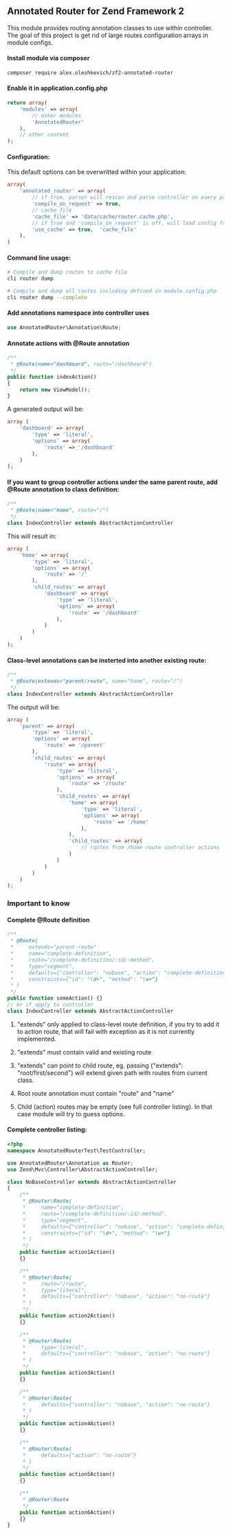 ## Annotated Router for Zend Framework 2

This module provides routing annotation classes to use within controller.
The goal of this project is get rid of large routes configuration arrays in module configs.

#### Install module via composer
```bash
composer require alex.oleshkevich/zf2-annotated-router
```

#### Enable it in application.config.php
```php
return array(
    'modules' => array(
        // other modules
        'AnnotatedRouter'
    ),
    // other content
);
```

#### Configuration:
This default options can be overwritted within your application:
```php
array(
    'annotated_router' => array(
        // if true, parser will rescan and parse controller on every page request
        'compile_on_request' => true, 
        // cache file
        'cache_file' => 'data/cache/router.cache.php', 
        // if true and 'compile_on_request' is off, will load config from
        'use_cache' => true,  'cache_file'
    ),
)
```

#### Command line usage:
```bash
# Compile and dump routes to cache file
cli router dump           

# Compile and dump all routes including defined in module.config.php
cli router dump --complete
```

#### Add annotations namespace into controller uses
```php
use AnnotatedRouter\Annotation\Route;
```

#### Annotate actions with @Route annotation
```php
/**
 * @Route(name="dashboard", route="/dashboard")
 */
public function indexAction()
{
    return new ViewModel();
}
```
A generated output will be:
```php
array (
    'dashboard' => array(
        'type' => 'literal',
        'options' => array(
            'route' => '/dashboard'
        ),
    )
);
```

#### If you want to group controller actions under the same parent route, add @Route annotation to class definition:
```php
/**
 * @Route(name="home", route="/")
 */
class IndexController extends AbstractActionController
```
This will result in:
```php
array (
    'home' => array(
        'type' => 'literal',
        'options' => array(
            'route' => '/'
        ),
        'child_routes' => array(
            'dashboard' => array(
                'type' => 'literal',
                'options' => array(
                    'route' => '/dashboard'
                ),
            )
        )
    )
);
```

#### Class-level annotations can be insterted into another existing route:
```php
/**
 * @Route(extends="parent/route", name="home", route="/")
 */
class IndexController extends AbstractActionController
```

The output will be:
```php
array (
    'parent' => array(
        'type' => 'literal',
        'options' => array(
            'route' => '/parent'
        ),
        'child_routes' => array(
            'route' => array(
                'type' => 'literal',
                'options' => array(
                    'route' => '/route'
                ),
                'child_routes' => array(
                    'home' => array(
                        'type' => 'literal',
                        'options' => array(
                            'route' => '/home'
                        ),
                    ),
                    'child_routes' => array(
                        // routes from /home route controller actions
                    )
                )
            )
        )
    )
);
```


### Important to know
#### Complete @Route definition
```php
/**
 * @Route(
 *     extends="parent-route"
 *     name="complete-definition",
 *     route="/complete-definition/:id/:method",
 *     type="segment",
 *     defaults={"controller": "nobase", "action": "complete-definition-action"},
 *     constraints={"id": "\d+", "method": "\w+"}
 * )
 */
public function someAction() {}
// or if apply to controller
class IndexController extends AbstractActionController
```

1. "extends" only applied to class-level route definition, if you try to add it to action route, that will fail with exception as it is not currently implemented.

2. "extends" must contain valid and existing route
3. "extends" can point to child route, eg. passing {"extends": "root/first/second"} will extend given path with routes from current class. 
4. Root route annotation must contain "route" and "name"
5. Child (action) routes may be empty (see full controller listing). In that case module will try to guess options.

#### Complete controller listing:
```php
<?php
namespace AnnotatedRouterTest\TestController;

use AnnotatedRouter\Annotation as Router;
use Zend\Mvc\Controller\AbstractActionController;

class NoBaseController extends AbstractActionController
{
    /**
     * @Router\Route(
     *     name="complete-definition",
     *     route="/complete-definition/:id/:method",
     *     type="segment",
     *     defaults={"controller": "nobase", "action": "complete-definition-action"},
     *     constraints={"id": "\d+", "method": "\w+"}
     * )
     */
    public function action1Action()
    {}

    /**
     * @Router\Route(
     *     route="/route",
     *     type="literal",
     *     defaults={"controller": "nobase", "action": "no-route"}
     * )
     */
    public function action2Action()
    {}

    /**
     * @Router\Route(
     *     type="literal",
     *     defaults={"controller": "nobase", "action": "no-route"}
     * )
     */
    public function action3Action()
    {}

    /**
     * @Router\Route(
     *     defaults={"controller": "nobase", "action": "no-route"}
     * )
     */
    public function action4Action()
    {}

    /**
     * @Router\Route(
     *     defaults={"action": "no-route"}
     * )
     */
    public function action5Action()
    {}

    /**
     * @Router\Route
     */
    public function action6Action()
    {}
}

```


